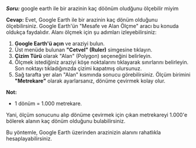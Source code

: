 ***Soru:*** google earth ile bir arazinin kaç döönüm oludğunu ölçebilir miyim

**Cevap:** Evet, Google Earth ile bir arazinin kaç dönüm olduğunu ölçebilirsiniz. Google Earth'ün "Mesafe ve Alan Ölçme" aracı bu konuda oldukça faydalıdır. Alanı ölçmek için şu adımları izleyebilirsiniz:

1. **Google Earth'ü açın** ve araziyi bulun.
2. Üst menüde bulunan **"Cetvel" (Ruler)** simgesine tıklayın.
3. **Çizim Türü** olarak "Alan" (Polygon) seçeneğini belirleyin.
4. Ölçmek istediğiniz araziyi köşe noktalarını tıklayarak sınırlarını belirleyin. Son noktayı tıkladığınızda çizimi kapatmış olursunuz.
5. Sağ tarafta yer alan "Alan" kısmında sonucu görebilirsiniz. Ölçüm birimini **"Metrekare"** olarak ayarlarsanız, dönüme çevirmek kolay olur.

**Not:**
- 1 dönüm = 1.000 metrekare.
  
Yani, ölçüm sonucunu alıp dönüme çevirmek için çıkan metrekareyi 1.000'e bölerek alanın kaç dönüm olduğunu bulabilirsiniz.

Bu yöntemle, Google Earth üzerinden arazinizin alanını rahatlıkla hesaplayabilirsiniz.